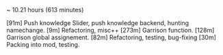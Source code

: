 ~ 10.21 hours (613 minutes)

[91m]  Push knowledge Slider, push knowledge backend, hunting namechange.
[9m]   Refactoring, misc++
[273m] Garrison function.
[128m] Garrison global assignement.
[82m]  Refactoring, testing, bug-fixing
[30m]  Packing into mod, testing.